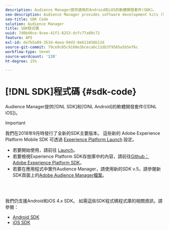 ```yaml
---
description: Audience Manager提供適用於Android和iOS的軟體開發套件(SDK)。
seo-description: Audience Manager provides software development kits (SDKs) for Android and iOS.
seo-title: SDK Code
solution: Audience Manager
title: SDK程式碼
uuid: 7d0b40ce-9cee-41f1-8253-dcfc77a89c72
feature: API
exl-id: de7b5a09-353d-4eea-94d3-8e611036b12d
source-git-commit: 79ce9c05c9168e3bcecabc11db3f9585a5b5ef6c
workflow-type: tm+mt
source-wordcount: '120'
ht-degree: 15%

---
```


# [!DNL SDK]程式碼 {#sdk-code}

Audience Manager提供[!DNL SDK]和[!DNL Android]的軟體開發套件([!DNL iOS])。

>[!IMPORTANT]
>
>我們在2018年9月時發行了全新的SDK主要版本。 這些新的 Adobe Experience Platform Mobile SDK 可透過 [Experience Platform Launch](https://www.adobe.com/experience-platform/launch.html) 設定。

* 若要開始使用，請前往 [Launch](https://launch.adobe.com/)。
* 若要檢視Experience Platform SDK存放庫中的內容，請前往[Github： Adobe Experience Platform SDK](https://github.com/Adobe-Marketing-Cloud/acp-sdks)。
* 若要在應用程式中實作Audience Manager，請使用新的SDK v.5，請參閱新SDK頁面上的[Adobe Audience Manager檔案](https://experienceleague.adobe.com/docs/experience-platform/destinations/catalog/data-management/aam-dil-extension.html?lang=en)。

<br> 

我們仍支援Android和iOS 4.x SDK。 如需這些SDK程式碼程式庫的相關資訊，請參閱：

* [Android SDK](https://experienceleague.adobe.com/docs/mobile-services/android/overview.html)
* [iOS SDK](https://experienceleague.adobe.com/docs/mobile-services/ios/overview.html)
